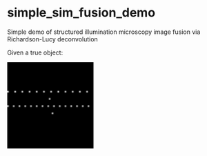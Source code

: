 # simple_sim_fusion_demo
Simple demo of structured illumination microscopy image fusion via Richardson-Lucy deconvolution

Given a true object:

<img src="1_true_density.png" alt="True density" style="width: 200px;"/>
